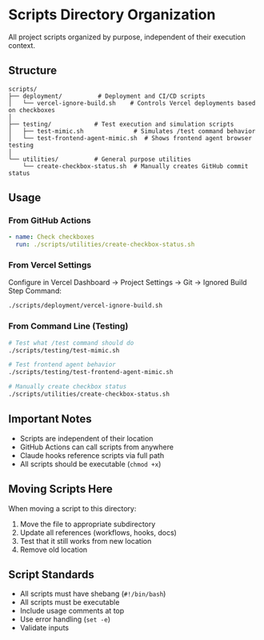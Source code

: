 # Scripts Directory Organization

All project scripts organized by purpose, independent of their execution context.

## Structure

```
scripts/
├── deployment/          # Deployment and CI/CD scripts
│   └── vercel-ignore-build.sh    # Controls Vercel deployments based on checkboxes
│
├── testing/            # Test execution and simulation scripts
│   ├── test-mimic.sh              # Simulates /test command behavior
│   └── test-frontend-agent-mimic.sh  # Shows frontend agent browser testing
│
└── utilities/          # General purpose utilities
    └── create-checkbox-status.sh  # Manually creates GitHub commit status
```

## Usage

### From GitHub Actions
```yaml
- name: Check checkboxes
  run: ./scripts/utilities/create-checkbox-status.sh
```

### From Vercel Settings
Configure in Vercel Dashboard → Project Settings → Git → Ignored Build Step Command:
```bash
./scripts/deployment/vercel-ignore-build.sh
```

### From Command Line (Testing)
```bash
# Test what /test command should do
./scripts/testing/test-mimic.sh

# Test frontend agent behavior
./scripts/testing/test-frontend-agent-mimic.sh

# Manually create checkbox status
./scripts/utilities/create-checkbox-status.sh
```

## Important Notes

- Scripts are independent of their location
- GitHub Actions can call scripts from anywhere
- Claude hooks reference scripts via full path
- All scripts should be executable (`chmod +x`)

## Moving Scripts Here

When moving a script to this directory:
1. Move the file to appropriate subdirectory
2. Update all references (workflows, hooks, docs)
3. Test that it still works from new location
4. Remove old location

## Script Standards

- All scripts must have shebang (`#!/bin/bash`)
- All scripts must be executable
- Include usage comments at top
- Use error handling (`set -e`)
- Validate inputs